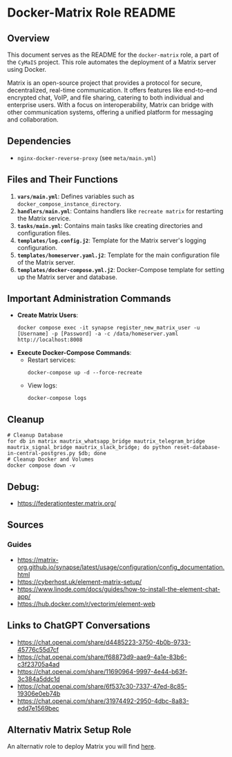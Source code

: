 # Docker-Matrix Role README

## Overview

This document serves as the README for the `docker-matrix` role, a part of the `CyMaIS` project. This role automates the deployment of a Matrix server using Docker. 

Matrix is an open-source project that provides a protocol for secure, decentralized, real-time communication. It offers features like end-to-end encrypted chat, VoIP, and file sharing, catering to both individual and enterprise users. With a focus on interoperability, Matrix can bridge with other communication systems, offering a unified platform for messaging and collaboration.

## Dependencies

- `nginx-docker-reverse-proxy` (see `meta/main.yml`)

## Files and Their Functions

1. **`vars/main.yml`**: Defines variables such as `docker_compose_instance_directory`.
2. **`handlers/main.yml`**: Contains handlers like `recreate matrix` for restarting the Matrix service.
3. **`tasks/main.yml`**: Contains main tasks like creating directories and configuration files.
4. **`templates/log.config.j2`**: Template for the Matrix server's logging configuration.
5. **`templates/homeserver.yaml.j2`**: Template for the main configuration file of the Matrix server.
6. **`templates/docker-compose.yml.j2`**: Docker-Compose template for setting up the Matrix server and database.

## Important Administration Commands

- **Create Matrix Users**: 
  ```
  docker compose exec -it synapse register_new_matrix_user -u [Username] -p [Password] -a -c /data/homeserver.yaml http://localhost:8008
  ```
- **Execute Docker-Compose Commands**:
  - Restart services: 
    ```
    docker-compose up -d --force-recreate
    ```
  - View logs:
    ```
    docker-compose logs
    ```

## Cleanup 
```
# Cleanup Database
for db in matrix mautrix_whatsapp_bridge mautrix_telegram_bridge mautrix_signal_bridge mautrix_slack_bridge; do python reset-database-in-central-postgres.py $db; done
# Cleanup Docker and Volumes
docker compose down -v
```

## Debug:
- https://federationtester.matrix.org/

## Sources

### Guides
- https://matrix-org.github.io/synapse/latest/usage/configuration/config_documentation.html
- https://cyberhost.uk/element-matrix-setup/
- https://www.linode.com/docs/guides/how-to-install-the-element-chat-app/
- https://hub.docker.com/r/vectorim/element-web

## Links to ChatGPT Conversations

- https://chat.openai.com/share/d4485223-3750-4b0b-9733-45776c55d7cf
- https://chat.openai.com/share/f68873d9-aae9-4a1e-83b6-c3f23705a4ad
- https://chat.openai.com/share/11690964-9997-4e44-b63f-3c384a5ddc1d
- https://chat.openai.com/share/6f537c30-7337-47ed-8c85-19306e0eb74b
- https://chat.openai.com/share/31974492-2950-4dbc-8a83-edd7e1569bec

##  Alternativ Matrix Setup Role
An alternativ role to deploy Matrix you will find [here](../docker-matrix-ansible/).